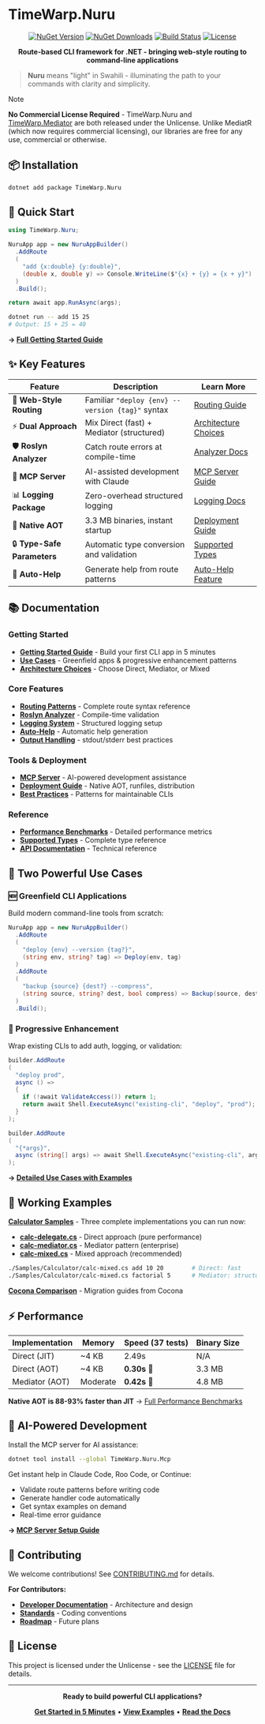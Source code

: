 # TimeWarp.Nuru

<div align="center">

[![NuGet Version](https://img.shields.io/nuget/v/TimeWarp.Nuru.svg)](https://www.nuget.org/packages/TimeWarp.Nuru/)
[![NuGet Downloads](https://img.shields.io/nuget/dt/TimeWarp.Nuru.svg)](https://www.nuget.org/packages/TimeWarp.Nuru/)
[![Build Status](https://img.shields.io/github/actions/workflow/status/TimeWarpEngineering/timewarp-nuru/build.yml?branch=master)](https://github.com/TimeWarpEngineering/timewarp-nuru/actions)
[![License](https://img.shields.io/github/license/TimeWarpEngineering/timewarp-nuru.svg)](https://github.com/TimeWarpEngineering/timewarp-nuru/blob/master/LICENSE)

**Route-based CLI framework for .NET - bringing web-style routing to command-line applications**

</div>

> **Nuru** means "light" in Swahili - illuminating the path to your commands with clarity and simplicity.

> [!NOTE]
> **No Commercial License Required** - TimeWarp.Nuru and [TimeWarp.Mediator](https://github.com/TimeWarpEngineering/timewarp-mediator) are both released under the Unlicense. Unlike MediatR (which now requires commercial licensing), our libraries are free for any use, commercial or otherwise.

## 📦 Installation

```bash
dotnet add package TimeWarp.Nuru
```

## 🚀 Quick Start

```csharp
using TimeWarp.Nuru;

NuruApp app = new NuruAppBuilder()
  .AddRoute
  (
    "add {x:double} {y:double}",
    (double x, double y) => Console.WriteLine($"{x} + {y} = {x + y}")
  )
  .Build();

return await app.RunAsync(args);
```

```bash
dotnet run -- add 15 25
# Output: 15 + 25 = 40
```

**→ [Full Getting Started Guide](documentation/user/getting-started.md)**

## ✨ Key Features

| Feature | Description | Learn More |
|---------|-------------|------------|
| 🎯 **Web-Style Routing** | Familiar `"deploy {env} --version {tag}"` syntax | [Routing Guide](documentation/user/features/routing.md) |
| ⚡ **Dual Approach** | Mix Direct (fast) + Mediator (structured) | [Architecture Choices](documentation/user/guides/architecture-choices.md) |
| 🛡️ **Roslyn Analyzer** | Catch route errors at compile-time | [Analyzer Docs](documentation/user/features/analyzer.md) |
| 🤖 **MCP Server** | AI-assisted development with Claude | [MCP Server Guide](documentation/user/tools/mcp-server.md) |
| 📊 **Logging Package** | Zero-overhead structured logging | [Logging Docs](documentation/user/features/logging.md) |
| 🚀 **Native AOT** | 3.3 MB binaries, instant startup | [Deployment Guide](documentation/user/guides/deployment.md) |
| 🔒 **Type-Safe Parameters** | Automatic type conversion and validation | [Supported Types](documentation/user/reference/supported-types.md) |
| 📖 **Auto-Help** | Generate help from route patterns | [Auto-Help Feature](documentation/user/features/auto-help.md) |

## 📚 Documentation

### Getting Started
- **[Getting Started Guide](documentation/user/getting-started.md)** - Build your first CLI app in 5 minutes
- **[Use Cases](documentation/user/use-cases.md)** - Greenfield apps & progressive enhancement patterns
- **[Architecture Choices](documentation/user/guides/architecture-choices.md)** - Choose Direct, Mediator, or Mixed

### Core Features
- **[Routing Patterns](documentation/user/features/routing.md)** - Complete route syntax reference
- **[Roslyn Analyzer](documentation/user/features/analyzer.md)** - Compile-time validation
- **[Logging System](documentation/user/features/logging.md)** - Structured logging setup
- **[Auto-Help](documentation/user/features/auto-help.md)** - Automatic help generation
- **[Output Handling](documentation/user/features/output-handling.md)** - stdout/stderr best practices

### Tools & Deployment
- **[MCP Server](documentation/user/tools/mcp-server.md)** - AI-powered development assistance
- **[Deployment Guide](documentation/user/guides/deployment.md)** - Native AOT, runfiles, distribution
- **[Best Practices](documentation/user/guides/best-practices.md)** - Patterns for maintainable CLIs

### Reference
- **[Performance Benchmarks](documentation/user/reference/performance.md)** - Detailed performance metrics
- **[Supported Types](documentation/user/reference/supported-types.md)** - Complete type reference
- **[API Documentation](documentation/user/reference/)** - Technical reference

## 🎯 Two Powerful Use Cases

### 🆕 Greenfield CLI Applications
Build modern command-line tools from scratch:

```csharp
NuruApp app = new NuruAppBuilder()
  .AddRoute
  (
    "deploy {env} --version {tag?}",
    (string env, string? tag) => Deploy(env, tag)
  )
  .AddRoute
  (
    "backup {source} {dest?} --compress",
    (string source, string? dest, bool compress) => Backup(source, dest, compress)
  )
  .Build();
```

### 🔄 Progressive Enhancement
Wrap existing CLIs to add auth, logging, or validation:

```csharp
builder.AddRoute
(
  "deploy prod",
  async () =>
  {
    if (!await ValidateAccess()) return 1;
    return await Shell.ExecuteAsync("existing-cli", "deploy", "prod");
  }
);

builder.AddRoute
(
  "{*args}",
  async (string[] args) => await Shell.ExecuteAsync("existing-cli", args)
);
```

**→ [Detailed Use Cases with Examples](documentation/user/use-cases.md)**

## 🌟 Working Examples

**[Calculator Samples](Samples/Calculator/)** - Three complete implementations you can run now:
- **[calc-delegate.cs](Samples/Calculator/calc-delegate.cs)** - Direct approach (pure performance)
- **[calc-mediator.cs](Samples/Calculator/calc-mediator.cs)** - Mediator pattern (enterprise)
- **[calc-mixed.cs](Samples/Calculator/calc-mixed.cs)** - Mixed approach (recommended)

```bash
./Samples/Calculator/calc-mixed.cs add 10 20        # Direct: fast
./Samples/Calculator/calc-mixed.cs factorial 5      # Mediator: structured
```

**[Cocona Comparison](Samples/CoconaComparison/)** - Migration guides from Cocona

## ⚡ Performance

| Implementation | Memory | Speed (37 tests) | Binary Size |
|----------------|--------|------------------|-------------|
| Direct (JIT) | ~4 KB | 2.49s | N/A |
| Direct (AOT) | ~4 KB | **0.30s** 🚀 | 3.3 MB |
| Mediator (AOT) | Moderate | **0.42s** 🚀 | 4.8 MB |

**Native AOT is 88-93% faster than JIT** → [Full Performance Benchmarks](documentation/user/reference/performance.md)

## 🤖 AI-Powered Development

Install the MCP server for AI assistance:

```bash
dotnet tool install --global TimeWarp.Nuru.Mcp
```

Get instant help in Claude Code, Roo Code, or Continue:
- Validate route patterns before writing code
- Generate handler code automatically
- Get syntax examples on demand
- Real-time error guidance

**→ [MCP Server Setup Guide](documentation/user/tools/mcp-server.md)**

## 🤝 Contributing

We welcome contributions! See [CONTRIBUTING.md](CONTRIBUTING.md) for details.

**For Contributors:**
- **[Developer Documentation](documentation/developer/overview.md)** - Architecture and design
- **[Standards](documentation/developer/standards/)** - Coding conventions
- **[Roadmap](documentation/developer/roadmap/)** - Future plans

## 📄 License

This project is licensed under the Unlicense - see the [LICENSE](LICENSE) file for details.

---

<div align="center">

**Ready to build powerful CLI applications?**

**[Get Started in 5 Minutes](documentation/user/getting-started.md)** • **[View Examples](Samples/Calculator/)** • **[Read the Docs](documentation/user/overview.md)**

</div>

